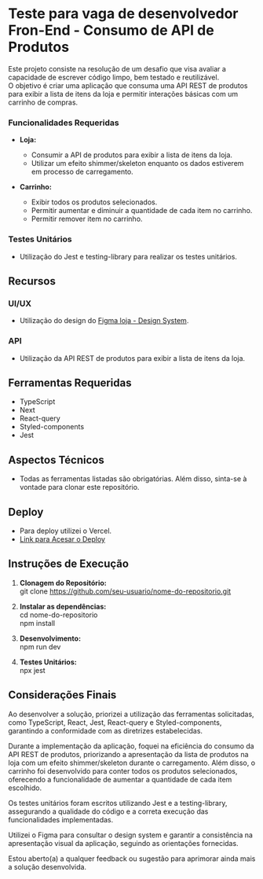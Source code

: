 # Teste para vaga de desenvolvedor Fron-End - Consumo de API de Produtos

Este projeto consiste na resolução de um desafio que visa avaliar a capacidade de escrever código limpo, bem testado e reutilizável.  
O objetivo é criar uma aplicação que consuma uma API REST de produtos para exibir a lista de itens da loja e permitir interações básicas com um carrinho de compras.



### Funcionalidades Requeridas

- **Loja:**
  - Consumir a API de produtos para exibir a lista de itens da loja.
  - Utilizar um efeito shimmer/skeleton enquanto os dados estiverem em processo de carregamento.

- **Carrinho:**
  - Exibir todos os produtos selecionados.
  - Permitir aumentar e diminuir a quantidade de cada item no carrinho.
  - Permitir remover item no carrinho.

### Testes Unitários

- Utilização do Jest e testing-library para realizar os testes unitários.

## Recursos

### UI/UX

- Utilização do design do [Figma loja - Design System](https://www.figma.com/file/Z4z8osDbK1ET7cjNzFRMrK/MKS-Front-end-challenge?mode=dev).


### API

- Utilização da API REST de produtos para exibir a lista de itens da loja.

## Ferramentas Requeridas

- TypeScript
- Next
- React-query
- Styled-components
- Jest

## Aspectos Técnicos

- Todas as ferramentas listadas são obrigatórias. Além disso, sinta-se à vontade para clonar este repositório.

## Deploy

- Para deploy utilizei o Vercel.  
- [Link para Acesar o Deploy](https://mks-frontend-challenge-sable.vercel.app/)

## Instruções de Execução

1. **Clonagem do Repositório:**  
git clone https://github.com/seu-usuario/nome-do-repositorio.git

2. **Instalar as dependências:**  
cd nome-do-repositorio  
npm install

3. **Desenvolvimento:**  
npm run dev   

4. **Testes Unitários:**  
npx jest


## Considerações Finais

Ao desenvolver a solução, priorizei a utilização das ferramentas solicitadas, como TypeScript, React, Jest, React-query e Styled-components, garantindo a conformidade com as diretrizes estabelecidas.

Durante a implementação da aplicação, foquei na eficiência do consumo da API REST de produtos, priorizando a apresentação da lista de produtos na loja com um efeito shimmer/skeleton durante o carregamento. Além disso, o carrinho foi desenvolvido para conter todos os produtos selecionados, oferecendo a funcionalidade de aumentar a quantidade de cada item escolhido.

Os testes unitários foram escritos utilizando Jest e a testing-library, assegurando a qualidade do código e a correta execução das funcionalidades implementadas.

Utilizei o Figma para consultar o design system e garantir a consistência na apresentação visual da aplicação, seguindo as orientações fornecidas.

Estou aberto(a) a qualquer feedback ou sugestão para aprimorar ainda mais a solução desenvolvida.
